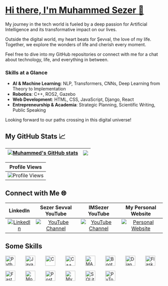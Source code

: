 # [Hi there, I'm Muhammed Sezer 👋](https://www.imsezer.com/)

My journey in the tech world is fueled by a deep passion for Artificial Intelligence and its transformative impact on our lives.

Outside the digital world, my heart beats for Şevval, the love of my life. Together, we explore the wonders of life and cherish every moment.

Feel free to dive into my GitHub repositories or connect with me for a chat about technology, life, and everything in between.

### Skills at a Glance
- **AI & Machine Learning**: NLP, Transformers, CNNs, Deep Learning from Theory to Implementation
- **Robotics**: C++, ROS2, Gazebo
- **Web Development**: HTML, CSS, JavaScript, Django, React
- **Entrepreneurship & Academia**: Strategic Planning, Scientific Writing, Public Speaking

Looking forward to our paths crossing in this digital universe!

## My GitHub Stats 📈

| <a href="https://github.com/sezer-muhammed"><img align="center" src="https://github-readme-stats.vercel.app/api?username=sezer-muhammed&show_icons=true&include_all_commits=true&theme=buefy&hide_border=true" alt="Muhammed's GitHub stats" /></a> | <a href="https://github.com/sezer-muhammed"><img align="center" src="https://github-readme-stats.vercel.app/api/top-langs/?username=sezer-muhammed&layout=compact&theme=buefy&hide_border=true" /></a> |
| ------------- | ------------- |

| Profile Views |
|---------------|
| ![Profile Views](https://komarev.com/ghpvc/?username=sezer-muhammed&color=brightgreen) |

## Connect with Me 🌐
| LinkedIn | Sezer Sevval YouTube | IMSezer YouTube | My Personal Website |
|:--------:|:--------------------:|:---------------:|:-------------------:|
| [![LinkedIn](https://img.shields.io/badge/LinkedIn-Connect%20with%20me-blue?style=flat&logo=linkedin)](https://tr.linkedin.com/in/imsezer/tr) | [![YouTube Channel](https://img.shields.io/badge/YouTube-Sezer%20Sevval-red?style=flat&logo=youtube)](https://www.youtube.com/@SezerSevval) | [![YouTube Channel](https://img.shields.io/badge/YouTube-IMSezer-red?style=flat&logo=youtube)](https://www.youtube.com/@IMSezer) | [![Personal Website](https://img.shields.io/badge/Website-Visit%20My%20Site-blue?style=flat&logo=githubpages)](https://www.imsezer.com/) |

## Some Skills

<div style="display: flex; flex-wrap: wrap; gap: 16px; justify-content: left;"><img src="https://img.shields.io/badge/Python-306998?logo=python&logoColor=white" height="32" alt="Python" style="margin-right: 16px"> <img src="https://img.shields.io/badge/JavaScript-F7DF1C?logo=javascript&logoColor=white" height="32" alt="JavaScript" style="margin-right: 16px"> <img src="https://img.shields.io/badge/C-A8B9CC?logo=c&logoColor=white" height="32" alt="C" style="margin-right: 16px"> <img src="https://img.shields.io/badge/C%2B%2B-F34B7F?logo=c%2B%2B&logoColor=white" height="32" alt="C++" style="margin-right: 16px"> <img src="https://img.shields.io/badge/MATLAB-0076A8?logo=matlab&logoColor=white" height="32" alt="MATLAB" style="margin-right: 16px"> <img src="https://img.shields.io/badge/Bootstrap-563D7C?logo=bootstrap&logoColor=white" height="32" alt="Bootstrap" style="margin-right: 16px"> <img src="https://img.shields.io/badge/Django-092E20?logo=django&logoColor=white" height="32" alt="Django" style="margin-right: 16px"> <img src="https://img.shields.io/badge/Flask-000000?logo=flask&logoColor=white" height="32" alt="Flask" style="margin-right: 16px"> <img src="https://img.shields.io/badge/FastAPI-009688?logo=fastapi&logoColor=white" height="32" alt="FastAPI" style="margin-right: 16px"> <img src="https://img.shields.io/badge/MongoDB-4EA94B?logo=mongodb&logoColor=white" height="32" alt="MongoDB" style="margin-right: 16px"> <img src="https://img.shields.io/badge/PostgreSQL-316192?logo=postgresql&logoColor=white" height="32" alt="PostgreSQL" style="margin-right: 16px"> <img src="https://img.shields.io/badge/MySQL-4479A1?logo=mysql&logoColor=white" height="32" alt="MySQL" style="margin-right: 16px"> <img src="https://img.shields.io/badge/SQLite-003B57?logo=sqlite&logoColor=white" height="32" alt="SQLite" style="margin-right: 16px"> <img src="https://img.shields.io/badge/PyTorch-EE4C2C?logo=pytorch&logoColor=white" height="32" alt="PyTorch" style="margin-right: 16px"></div>
